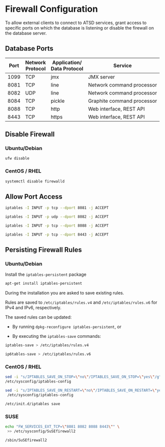 # Firewall Configuration

To allow external clients to connect to ATSD services, grant access to specific ports on which the database is listening or disable the firewall on the database server.

## Database Ports

Port | Network<br> Protocol | Application/<br>Data Protocol | Service
---|---|---|---
1099 | TCP | jmx | JMX server
8081 | TCP | line | Network command processor
8082 | UDP | line | Network command processor
8084 | TCP | pickle | Graphite command processor
8088 | TCP | http | Web interface, REST API
8443 | TCP | https | Web interface, REST API

## Disable Firewall

### Ubuntu/Debian

```bash
ufw disable
```

### CentOS / RHEL

```bash
systemctl disable firewalld
```

## Allow Port Access

```sh
iptables -I INPUT -p tcp --dport 8081 -j ACCEPT
```

```sh
iptables -I INPUT -p udp --dport 8082 -j ACCEPT
```

```sh
iptables -I INPUT -p tcp --dport 8088 -j ACCEPT
```

```sh
iptables -I INPUT -p tcp --dport 8443 -j ACCEPT
```

## Persisting Firewall Rules

### Ubuntu/Debian

Install the `iptables-persistent` package

```sh
apt-get install iptables-persistent
```

During the installation you are asked to save existing rules.

Rules are saved to `/etc/iptables/rules.v4` and `/etc/iptables/rules.v6` for IPv4 and IPv6, respectively.

The saved rules can be updated:

* By running `dpkg-reconfigure iptables-persistent`, or

* By executing the `iptables-save` commands:

```sh
iptables-save > /etc/iptables/rules.v4
```

```sh
ip6tables-save > /etc/iptables/rules.v6
```

### CentOS / RHEL

```sh
sed -i "s/IPTABLES_SAVE_ON_STOP=\"no\"/IPTABLES_SAVE_ON_STOP=\"yes\"/g" \
/etc/sysconfig/iptables-config
```

```sh
sed -i "s/IPTABLES_SAVE_ON_RESTART=\"no\"/IPTABLES_SAVE_ON_RESTART=\"yes\"/g" \
 /etc/sysconfig/iptables-config
```

```sh
/etc/init.d/iptables save
```

### SUSE

```sh
echo "FW_SERVICES_EXT_TCP=\"8081 8082 8088 8443\"" \
 >> /etc/sysconfig/SuSEfirewall2
```

```sh
/sbin/SuSEfirewall2
```
